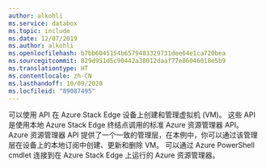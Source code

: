 ```yaml
---
author: alkohli
ms.service: databox
ms.topic: include
ms.date: 12/07/2019
ms.author: alkohli
ms.openlocfilehash: b7bb6045154b6579483329731dee64e1ca720bea
ms.sourcegitcommit: 829d951d5c90442a38012daaf77e86046018e5b9
ms.translationtype: HT
ms.contentlocale: zh-CN
ms.lasthandoff: 10/09/2020
ms.locfileid: "89087495"
---
```

可以使用 API 在 Azure Stack Edge 设备上创建和管理虚拟机 (VM)。 这些 API 是使用本地 Azure Stack Edge 终结点调用的标准 Azure 资源管理器 API。 Azure 资源管理器 API 提供了一个一致的管理层，在本例中，你可以通过该管理层在设备上的本地订阅中创建、更新和删除 VM。 可以通过 Azure PowerShell cmdlet 连接到在 Azure Stack Edge 上运行的 Azure 资源管理器。